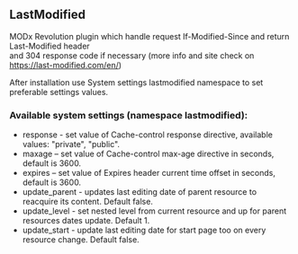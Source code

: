 ## LastModified

MODx Revolution plugin which handle request If-Modified-Since and return Last-Modified header  
and 304 response code if necessary (more info and site check on https://last-modified.com/en/)

After installation use System settings lastmodified namespace to set preferable settings values. 


### Available system settings (namespace lastmodified):

* response - set value of Cache-control response directive, available values: "private", "public".
* maxage – set value of Cache-control max-age directive in seconds, default is 3600.
* expires – set value of Expires header current time offset in seconds, default is 3600.
* update_parent - updates last editing date of parent resource to reacquire its content. Default false.
* update_level - set nested level from current resource and up for parent resources dates update. Default 1.
* update_start - update last editing date for start page too on every resource change. Default false.